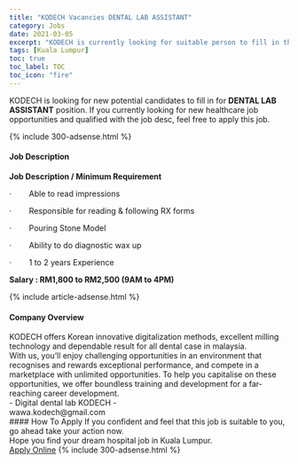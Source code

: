 ```yaml
---
title: "KODECH Vacancies DENTAL LAB ASSISTANT" 
category: Jobs 
date: 2021-03-05 
excerpt: "KODECH is currently looking for suitable person to fill in the DENTAL LAB ASSISTANT which positioned at Kuala Lumpur" 
tags: [Kuala Lumpur] 
toc: true 
toc_label: TOC 
toc_icon: "fire" 
--- 
```


<p>KODECH is looking for new potential candidates to fill in for <b>DENTAL LAB ASSISTANT</b> position. If you currently looking for new healthcare job opportunities and qualified with the job desc, feel free to apply this job.
</p>{% include 300-adsense.html %} 
<div><div><h4>Job Description</h4></div><div><div><span><div><p><strong>Job Description / Minimum Requirement</strong></p><p>&#183;&#160;&#160;&#160;&#160;&#160;&#160;&#160;&#160;Able to read impressions</p><p>&#183;&#160;&#160;&#160;&#160;&#160;&#160;&#160;&#160;Responsible for reading &amp; following RX forms</p><p>&#183;&#160;&#160;&#160;&#160;&#160;&#160;&#160;&#160;Pouring Stone Model</p><p>&#183;&#160;&#160;&#160;&#160;&#160;&#160;&#160;&#160;Ability to do diagnostic wax up</p><p>&#183;&#160;&#160;&#160;&#160;&#160;&#160;&#160;&#160;1 to 2 years Experience</p><p><strong>Salary : RM1,800 to RM2,500 (9AM to 4PM)</strong></p></div></span></div></div></div> 
{% include article-adsense.html %} 
<div><div><h4>Company Overview</h4></div><div><div><span><div><div>KODECH offers Korean innovative digitalization methods, excellent milling technology and dependable result for all dental case in malaysia.</div>
<div>With us, you&#8217;ll enjoy challenging opportunities in an environment that recognises and rewards exceptional performance, and compete in a marketplace with unlimited opportunities. To help you capitalise on these opportunities, we offer boundless training and development for a far-reaching career development.</div>
<div>- Digital dental lab KODECH -</div>
<div>wawa.kodech@gmail.com</div></div></span></div></div></div> 
#### How To Apply 
If you confident and feel that this job is suitable to you, go ahead take your action now. <br/> 
Hope you find your dream hospital job in Kuala Lumpur. <br/> 
<a href="https://www.jobstreet.com.my/en/job/dental-lab-assistant-4493806?jobId=jobstreet-my-job-4493806" class="btn btn--warning" target="_blank" rel="nofollow noopenner">Apply Online</a> 
{% include 300-adsense.html %} 